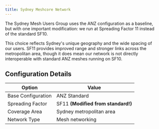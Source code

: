 ```yaml
---
title: Sydney Meshcore Network
---
```


The Sydney Mesh Users Group uses the ANZ configuration as a baseline, but with one important modification: we run at Spreading Factor 11 instead of the standard SF10.

This choice reflects Sydney's unique geography and the wide spacing of our users. SF11 provides improved range and stronger links across the metropolitan area, though it does mean our network is not directly interoperable with standard ANZ meshes running on SF10.

## Configuration Details

| Option             | Value                              |
|--------------------|------------------------------------|
| Base Configuration | ANZ Standard                       |
| Spreading Factor   | SF11 **(Modified from standard!)** |
| Coverage Area      | Sydney metropolitan area           |
| Network Type       | Mesh networking                    |
